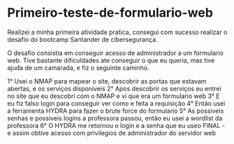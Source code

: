 # Primeiro-teste-de-formulario-web
Realizei a minha primeira atividade pratica, consegui com sucesso realizar o desafio do bootcamp Santander de cibersegurança.

O desafio consistia em conseguir acesso de administrador a um formulario web.
Tive bastante dificuldades ate conseguir o que eu queria, mas tive ajuda de um camarada, e fiz o seguinte caminho.

1° Usei o NMAP para mapear o site, descobrir as portas que estavam abertas, e os serviços disponiveis
2° Apos descobrir os serviços eu entrei no site que eu descobri com o NMAP e vi que era um formulario web
3° E eu fiz falso login para conseguir ver como e feita a requisição
4° Então usei a ferramenta HYDRA para fazer o brute force do formulario
5° As possiveis senhas e possiveis logins a professora passou, então eu usei a wordlist da professora
6° O HYDRA me retornou o login e a senha que eu useo
FINAL - e assim obtive acesso com privilegios de administrador do servidor web
